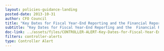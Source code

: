 ```yaml
---
layout: policies-guidance-landing 
posted-date: 2013-10-31
author: CFO Council
title: "Key Dates for Fiscal Year-End Reporting and the	Financial Report of the	United States Government"
subtitle: "Key Dates for Fiscal Year-End Reporting and the	Financial Report"
doc-link: ../assets/files/CONTROLLER-ALERT-Key-Dates-for-Fiscal-Year-End-Reporting-and-the-Financial-Report-of-the-United-States-Government.pdf
filters: controller-alerts
type: Controller Alert
---
```

